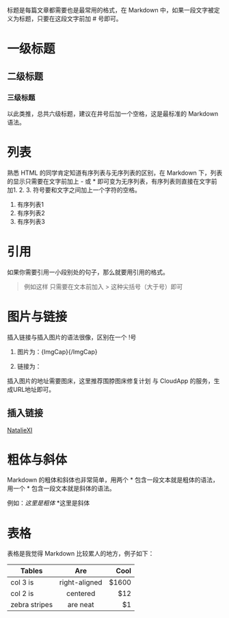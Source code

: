 标题是每篇文章都需要也是最常用的格式，在 Markdown 中，如果一段文字被定义为标题，只要在这段文字前加 # 号即可。

# 一级标题

## 二级标题

### 三级标题

以此类推，总共六级标题，建议在井号后加一个空格，这是最标准的 Markdown 语法。

# 列表
熟悉 HTML 的同学肯定知道有序列表与无序列表的区别，在 Markdown 下，列表的显示只需要在文字前加上 - 或 * 即可变为无序列表，有序列表则直接在文字前加1. 2. 3. 符号要和文字之间加上一个字符的空格。
1. 有序列表1
2. 有序列表2
3. 有序列表3

# 引用

如果你需要引用一小段别处的句子，那么就要用引用的格式。
> 例如这样
 只需要在文本前加入 > 这种尖括号（大于号）即可
# 图片与链接

插入链接与插入图片的语法很像，区别在一个 !号

1. 图片为：![](){ImgCap}{/ImgCap}

2. 链接为：[]()

插入图片的地址需要图床，这里推荐围脖图床修复计划 与 CloudApp 的服务，生成URL地址即可。
## 插入链接
[NatalieXI](https://github.com/NatalieXI/HelloWord)
# 粗体与斜体

Markdown 的粗体和斜体也非常简单，用两个 * 包含一段文本就是粗体的语法，用一个 * 包含一段文本就是斜体的语法。

例如：*这里是粗体* *这里是斜体
# 表格

表格是我觉得 Markdown 比较累人的地方，例子如下：

| Tables        | Are           | Cool  |
| ------------- |:-------------:| -----:|
| col 3 is      | right-aligned | $1600 |
| col 2 is      | centered      |   $12 |
| zebra stripes | are neat      |    $1 |
